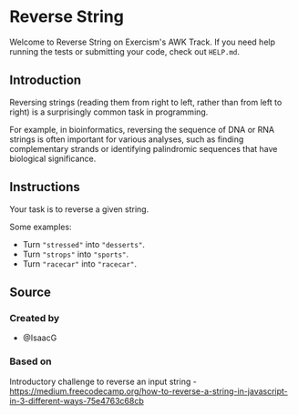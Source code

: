 # Reverse String

Welcome to Reverse String on Exercism's AWK Track.
If you need help running the tests or submitting your code, check out `HELP.md`.

## Introduction

Reversing strings (reading them from right to left, rather than from left to right) is a surprisingly common task in programming.

For example, in bioinformatics, reversing the sequence of DNA or RNA strings is often important for various analyses, such as finding complementary strands or identifying palindromic sequences that have biological significance.

## Instructions

Your task is to reverse a given string.

Some examples:

- Turn `"stressed"` into `"desserts"`.
- Turn `"strops"` into `"sports"`.
- Turn `"racecar"` into `"racecar"`.

## Source

### Created by

- @IsaacG

### Based on

Introductory challenge to reverse an input string - <https://medium.freecodecamp.org/how-to-reverse-a-string-in-javascript-in-3-different-ways-75e4763c68cb>
